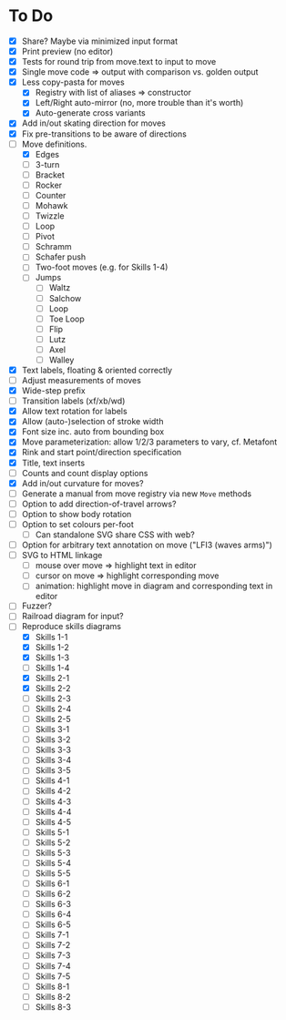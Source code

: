 # To Do

- [x] Share? Maybe via minimized input format
- [x] Print preview (no editor)
- [x] Tests for round trip from move.text to input to move
- [x] Single move code => output with comparison vs. golden output
- [x] Less copy-pasta for moves
    - [x] Registry with list of aliases => constructor
    - [x] Left/Right auto-mirror (no, more trouble than it's worth)
    - [x] Auto-generate cross variants
- [x] Add in/out skating direction for moves
- [x] Fix pre-transitions to be aware of directions
- [ ] Move definitions.
    - [x] Edges
    - [ ] 3-turn
    - [ ] Bracket
    - [ ] Rocker
    - [ ] Counter
    - [ ] Mohawk
    - [ ] Twizzle
    - [ ] Loop
    - [ ] Pivot
    - [ ] Schramm
    - [ ] Schafer push
    - [ ] Two-foot moves (e.g. for Skills 1-4)
    - [ ] Jumps
        - [ ] Waltz
        - [ ] Salchow
        - [ ] Loop
        - [ ] Toe Loop
        - [ ] Flip
        - [ ] Lutz
        - [ ] Axel
        - [ ] Walley
- [x] Text labels, floating & oriented correctly
- [ ] Adjust measurements of moves
- [x] Wide-step prefix
- [ ] Transition labels (xf/xb/wd)
- [x] Allow text rotation for labels
- [x] Allow (auto-)selection of stroke width
- [x] Font size inc. auto from bounding box
- [x] Move parameterization: allow 1/2/3 parameters to vary, cf. Metafont
- [x] Rink and start point/direction specification
- [x] Title, text inserts
- [ ] Counts and count display options
- [x] Add in/out curvature for moves?
- [ ] Generate a manual from move registry via new `Move` methods
- [ ] Option to add direction-of-travel arrows?
- [ ] Option to show body rotation
- [ ] Option to set colours per-foot
    - [ ] Can standalone SVG share CSS with web?
- [ ] Option for arbitrary text annotation on move ("LFI3 (waves arms)")
- [ ] SVG to HTML linkage
    - [ ] mouse over move => highlight text in editor
    - [ ] cursor on move => highlight corresponding move
    - [ ] animation: highlight move in diagram and corresponding text in editor
- [ ] Fuzzer?
- [ ] Railroad diagram for input?
- [ ] Reproduce skills diagrams
    - [x] Skills 1-1
    - [x] Skills 1-2
    - [x] Skills 1-3
    - [ ] Skills 1-4
    - [x] Skills 2-1
    - [x] Skills 2-2
    - [ ] Skills 2-3
    - [ ] Skills 2-4
    - [ ] Skills 2-5
    - [ ] Skills 3-1
    - [ ] Skills 3-2
    - [ ] Skills 3-3
    - [ ] Skills 3-4
    - [ ] Skills 3-5
    - [ ] Skills 4-1
    - [ ] Skills 4-2
    - [ ] Skills 4-3
    - [ ] Skills 4-4
    - [ ] Skills 4-5
    - [ ] Skills 5-1
    - [ ] Skills 5-2
    - [ ] Skills 5-3
    - [ ] Skills 5-4
    - [ ] Skills 5-5
    - [ ] Skills 6-1
    - [ ] Skills 6-2
    - [ ] Skills 6-3
    - [ ] Skills 6-4
    - [ ] Skills 6-5
    - [ ] Skills 7-1
    - [ ] Skills 7-2
    - [ ] Skills 7-3
    - [ ] Skills 7-4
    - [ ] Skills 7-5
    - [ ] Skills 8-1
    - [ ] Skills 8-2
    - [ ] Skills 8-3
